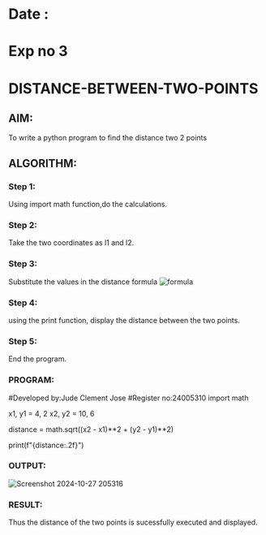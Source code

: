 # Date :
# Exp no 3
# DISTANCE-BETWEEN-TWO-POINTS

## AIM:
To write a python program to find the distance two 2 points
## ALGORITHM:
### Step 1: 
Using import math function,do the calculations.
### Step 2: 
Take the two coordinates as l1 and l2.
### Step 3: 
Substitute the values in the distance formula 
![formula](/formula.JPG)
### Step 4: 
using the print function, display the distance between the two points.
### Step 5: 
End the program.
### PROGRAM:

  #Developed by:Jude Clement Jose
  #Register no:24005310
  import math
  
  x1, y1 = 4, 2
  x2, y2 = 10, 6
  
  distance = math.sqrt((x2 - x1)**2 + (y2 - y1)**2)
  
  print(f"{distance:.2f}")

### OUTPUT:
![Screenshot 2024-10-27 205316](https://github.com/user-attachments/assets/32453db4-a68b-4207-a384-d24ba2a05464)


### RESULT:
Thus the distance of the two points is sucessfully executed and displayed.
